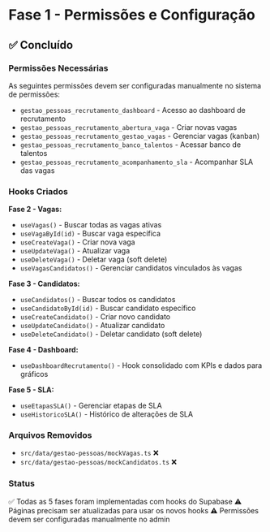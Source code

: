 # Fase 1 - Permissões e Configuração

## ✅ Concluído

### Permissões Necessárias
As seguintes permissões devem ser configuradas manualmente no sistema de permissões:

- `gestao_pessoas_recrutamento_dashboard` - Acesso ao dashboard de recrutamento
- `gestao_pessoas_recrutamento_abertura_vaga` - Criar novas vagas
- `gestao_pessoas_recrutamento_gestao_vagas` - Gerenciar vagas (kanban)
- `gestao_pessoas_recrutamento_banco_talentos` - Acessar banco de talentos
- `gestao_pessoas_recrutamento_acompanhamento_sla` - Acompanhar SLA das vagas

### Hooks Criados

**Fase 2 - Vagas:**
- `useVagas()` - Buscar todas as vagas ativas
- `useVagaById(id)` - Buscar vaga específica
- `useCreateVaga()` - Criar nova vaga
- `useUpdateVaga()` - Atualizar vaga
- `useDeleteVaga()` - Deletar vaga (soft delete)
- `useVagasCandidatos()` - Gerenciar candidatos vinculados às vagas

**Fase 3 - Candidatos:**
- `useCandidatos()` - Buscar todos os candidatos
- `useCandidatoById(id)` - Buscar candidato específico
- `useCreateCandidato()` - Criar novo candidato
- `useUpdateCandidato()` - Atualizar candidato
- `useDeleteCandidato()` - Deletar candidato (soft delete)

**Fase 4 - Dashboard:**
- `useDashboardRecrutamento()` - Hook consolidado com KPIs e dados para gráficos

**Fase 5 - SLA:**
- `useEtapasSLA()` - Gerenciar etapas de SLA
- `useHistoricoSLA()` - Histórico de alterações de SLA

### Arquivos Removidos
- `src/data/gestao-pessoas/mockVagas.ts` ❌
- `src/data/gestao-pessoas/mockCandidatos.ts` ❌

### Status
✅ Todas as 5 fases foram implementadas com hooks do Supabase
⚠️ Páginas precisam ser atualizadas para usar os novos hooks
⚠️ Permissões devem ser configuradas manualmente no admin

